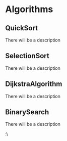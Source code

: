 # Algorithms


## QuickSort
There will be a description 

## SelectionSort
There will be a description 

## DijkstraAlgorithm
There will be a description 

## BinarySearch
There will be a description


:\
